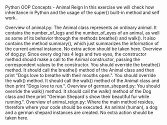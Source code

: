 Python OOP Concepts - Animal Reign
In this exercise we will check how inheritance in Python and the usage of the super() built-in method and self work.

Overview of animal.py:
The Animal class represents an ordinary animal. It contains the number_of_legs and the number_of_eyes of an animal, as well as some of its behavior through the methods breathe() and walk(). It also contains the method summary(), which just summarizes the information of the current animal instance.
No extra action should be taken here.
Overview of dog.py:
Since every dog has 4 legs and two eyes, the constructor method should make a call to the Animal constructor, passing the correspondent values to the constructor.
You should override the breathe() method. It should call the breathe() method of the Animal class and then print "Dogs love to breathe with their mouths open.".
You should override the walk() method. It should call the walk() method of the Animal class and then print "Dogs love to run.".
Overview of german_shepard.py:
You should override the walk() method. It should call the walk() method of the Dog class and then print "German Shepard`s show their beautiful fur while running.".
Overview of animal_reign.py:
Where the main method resides, therefore where your code should be executed. An animal (human), a dog and a german shepard instances are created.
No extra action should be taken here.